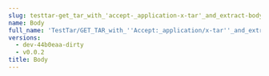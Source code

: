 ```yaml
---
slug: testtar-get_tar_with_'accept-_application-x-tar'_and_extract-body
name: Body
full_name: 'TestTar/GET_TAR_with_''Accept:_application/x-tar''_and_extract/Body'
versions:
  - dev-44b0eaa-dirty
  - v0.0.2
title: Body
---
```


